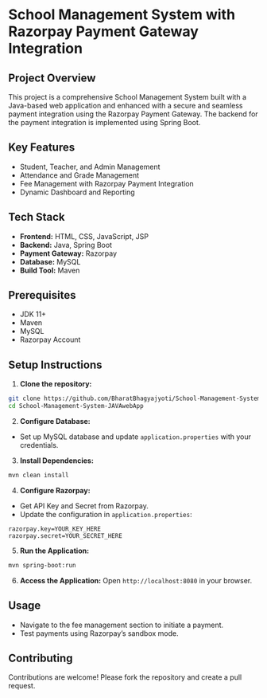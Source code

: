 # School Management System with Razorpay Payment Gateway Integration

## Project Overview
This project is a comprehensive School Management System built with a Java-based web application and enhanced with a secure and seamless payment integration using the Razorpay Payment Gateway. The backend for the payment integration is implemented using Spring Boot.

## Key Features
- Student, Teacher, and Admin Management
- Attendance and Grade Management
- Fee Management with Razorpay Payment Integration
- Dynamic Dashboard and Reporting

## Tech Stack
- **Frontend:** HTML, CSS, JavaScript, JSP
- **Backend:** Java, Spring Boot
- **Payment Gateway:** Razorpay
- **Database:** MySQL
- **Build Tool:** Maven

## Prerequisites
- JDK 11+
- Maven
- MySQL
- Razorpay Account

## Setup Instructions
1. **Clone the repository:**
```bash
git clone https://github.com/BharatBhagyajyoti/School-Management-System-JAVAwebApp.git
cd School-Management-System-JAVAwebApp
```

2. **Configure Database:**
- Set up MySQL database and update `application.properties` with your credentials.

3. **Install Dependencies:**
```bash
mvn clean install
```

4. **Configure Razorpay:**
- Get API Key and Secret from Razorpay.
- Update the configuration in `application.properties`:
```properties
razorpay.key=YOUR_KEY_HERE
razorpay.secret=YOUR_SECRET_HERE
```

5. **Run the Application:**
```bash
mvn spring-boot:run
```

6. **Access the Application:**
Open `http://localhost:8080` in your browser.

## Usage
- Navigate to the fee management section to initiate a payment.
- Test payments using Razorpay’s sandbox mode.

## Contributing
Contributions are welcome! Please fork the repository and create a pull request.




